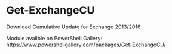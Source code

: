 # Get-ExchangeCU
Download Cumulative Update for Exchange 2013/2016

Module availble on PowerShell Gallery: https://www.powershellgallery.com/packages/Get-ExchangeCU/
